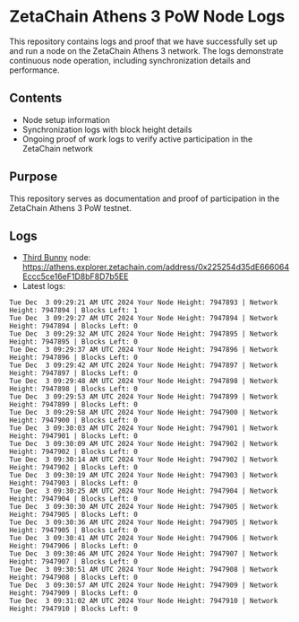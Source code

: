 # ZetaChain Athens 3 PoW Node Logs
This repository contains logs and proof that we have successfully set up and run a node on the ZetaChain Athens 3 network. The logs demonstrate continuous node operation, including synchronization details and performance.

## Contents
- Node setup information
- Synchronization logs with block height details
- Ongoing proof of work logs to verify active participation in the ZetaChain network

## Purpose
This repository serves as documentation and proof of participation in the ZetaChain Athens 3 PoW testnet.

## Logs

- [Third Bunny](https://thirdbunny.xyz/) node: https://athens.explorer.zetachain.com/address/0x225254d35dE666064Eccc5ce16eF1D8bF8D7b5EE
- Latest logs:
```
Tue Dec  3 09:29:21 AM UTC 2024 Your Node Height: 7947893 | Network Height: 7947894 | Blocks Left: 1
Tue Dec  3 09:29:27 AM UTC 2024 Your Node Height: 7947894 | Network Height: 7947894 | Blocks Left: 0
Tue Dec  3 09:29:32 AM UTC 2024 Your Node Height: 7947895 | Network Height: 7947895 | Blocks Left: 0
Tue Dec  3 09:29:37 AM UTC 2024 Your Node Height: 7947896 | Network Height: 7947896 | Blocks Left: 0
Tue Dec  3 09:29:42 AM UTC 2024 Your Node Height: 7947897 | Network Height: 7947897 | Blocks Left: 0
Tue Dec  3 09:29:48 AM UTC 2024 Your Node Height: 7947898 | Network Height: 7947898 | Blocks Left: 0
Tue Dec  3 09:29:53 AM UTC 2024 Your Node Height: 7947899 | Network Height: 7947899 | Blocks Left: 0
Tue Dec  3 09:29:58 AM UTC 2024 Your Node Height: 7947900 | Network Height: 7947900 | Blocks Left: 0
Tue Dec  3 09:30:03 AM UTC 2024 Your Node Height: 7947901 | Network Height: 7947901 | Blocks Left: 0
Tue Dec  3 09:30:09 AM UTC 2024 Your Node Height: 7947902 | Network Height: 7947902 | Blocks Left: 0
Tue Dec  3 09:30:14 AM UTC 2024 Your Node Height: 7947902 | Network Height: 7947902 | Blocks Left: 0
Tue Dec  3 09:30:19 AM UTC 2024 Your Node Height: 7947903 | Network Height: 7947903 | Blocks Left: 0
Tue Dec  3 09:30:25 AM UTC 2024 Your Node Height: 7947904 | Network Height: 7947904 | Blocks Left: 0
Tue Dec  3 09:30:30 AM UTC 2024 Your Node Height: 7947905 | Network Height: 7947905 | Blocks Left: 0
Tue Dec  3 09:30:36 AM UTC 2024 Your Node Height: 7947905 | Network Height: 7947905 | Blocks Left: 0
Tue Dec  3 09:30:41 AM UTC 2024 Your Node Height: 7947906 | Network Height: 7947906 | Blocks Left: 0
Tue Dec  3 09:30:46 AM UTC 2024 Your Node Height: 7947907 | Network Height: 7947907 | Blocks Left: 0
Tue Dec  3 09:30:51 AM UTC 2024 Your Node Height: 7947908 | Network Height: 7947908 | Blocks Left: 0
Tue Dec  3 09:30:57 AM UTC 2024 Your Node Height: 7947909 | Network Height: 7947909 | Blocks Left: 0
Tue Dec  3 09:31:02 AM UTC 2024 Your Node Height: 7947910 | Network Height: 7947910 | Blocks Left: 0
```

